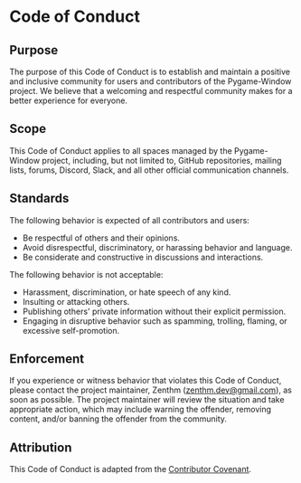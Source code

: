# Code of Conduct

## Purpose

The purpose of this Code of Conduct is to establish and maintain a positive and
inclusive community for users and contributors of the Pygame-Window project.
We believe that a welcoming and respectful community makes for a better
experience for everyone.

## Scope

This Code of Conduct applies to all spaces managed by the Pygame-Window
project, including, but not limited to, GitHub repositories, mailing lists,
forums, Discord, Slack, and all other official communication channels.

## Standards

The following behavior is expected of all contributors and users:

- Be respectful of others and their opinions.
- Avoid disrespectful, discriminatory, or harassing behavior and language.
- Be considerate and constructive in discussions and interactions.

The following behavior is not acceptable:

- Harassment, discrimination, or hate speech of any kind.
- Insulting or attacking others.
- Publishing others' private information without their explicit permission.
- Engaging in disruptive behavior such as spamming, trolling, flaming, or
  excessive self-promotion.

## Enforcement

If you experience or witness behavior that violates this Code of Conduct,
please contact the project maintainer, Zenthm (zenthm.dev@gmail.com), as soon
as possible. The project maintainer will review the situation and take
appropriate action, which may include warning the offender, removing content,
and/or banning the offender from the community.

## Attribution

This Code of Conduct is adapted from the [Contributor Covenant](https://www.contributor-covenant.org/version/2/0/code_of_conduct/).

